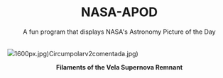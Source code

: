 <div align="center">
  <h1>
    NASA-APOD
  </h1>
</div>
  
<div align="center">
  A fun program that displays NASA's Astronomy Picture of the Day
</div>

<br>

![](https://apod.nasa.gov/apod/image/2404/VelaSnr_CTIO_3989.jpg)1600px.jpg)Circumpolarv2comentada.jpg)

<p align = "center">
  <b>Filaments of the Vela Supernova Remnant</b>
</p>
